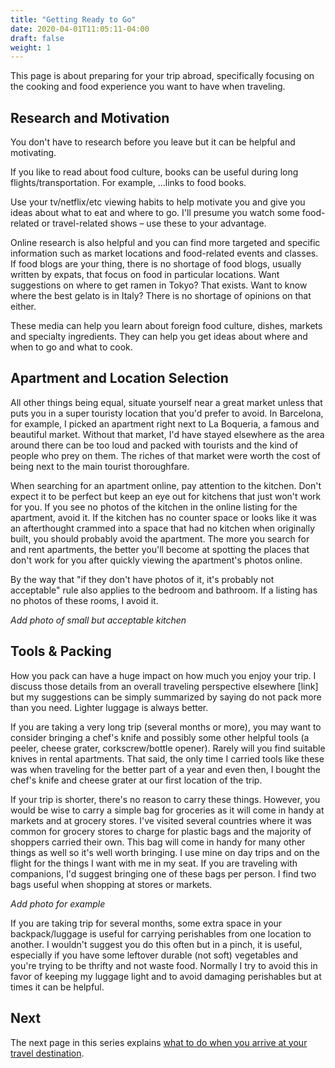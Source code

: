 ```yaml
---
title: "Getting Ready to Go"
date: 2020-04-01T11:05:11-04:00
draft: false
weight: 1
---
```


This page is about preparing for your trip abroad, specifically focusing on the cooking and food experience you want to have when traveling.

## Research and Motivation

You don't have to research before you leave but it can be helpful and motivating.

If you like to read about food culture, books can be useful during long flights/transportation. For example, ...links to food books.

Use your tv/netflix/etc viewing habits to help motivate you and give you ideas about what to eat and where to go. I'll presume you watch some food-related or travel-related shows – use these to your advantage.

Online research is also helpful and you can find more targeted and specific information such as market locations and food-related events and classes. If food blogs are your thing, there is no shortage of food blogs, usually written by expats, that focus on food in particular locations. Want suggestions on where to get ramen in Tokyo? That exists. Want to know where the best gelato is in Italy? There is no shortage of opinions on that either.

These media can help you learn about foreign food culture, dishes, markets and specialty ingredients. They can help you get ideas about where and when to go and what to cook.

## Apartment and Location Selection

All other things being equal, situate yourself near a great market unless that puts you in a super touristy location that you'd prefer to avoid. In Barcelona, for example, I picked an apartment right next to La Boqueria, a famous and beautiful market. Without that market, I'd have stayed elsewhere as the area around there can be too loud and packed with tourists and the kind of people who prey on them. The riches of that market were worth the cost of being next to the main tourist thoroughfare.

When searching for an apartment online, pay attention to the kitchen. Don't expect it to be perfect but keep an eye out for kitchens that just won't work for you. If you see no photos of the kitchen in the online listing for the apartment, avoid it. If the kitchen has no counter space or looks like it was an afterthought crammed into a space that had no kitchen when originally built, you should probably avoid the apartment. The more you search for and rent apartments, the better you'll become at spotting the places that don't work for you after quickly viewing the apartment's photos online.

By the way that "if they don't have photos of it, it's probably not acceptable" rule also applies to the bedroom and bathroom. If a listing has no photos of these rooms, I avoid it.

*Add photo of small but acceptable kitchen*

## Tools & Packing

How you pack can have a huge impact on how much you enjoy your trip. I discuss those details from an overall traveling perspective elsewhere [link] but my suggestions can be simply summarized by saying do not pack more than you need. Lighter luggage is always better.

If you are taking a very long trip (several months or more), you may want to consider bringing a chef's knife and possibly some other helpful tools (a peeler, cheese grater, corkscrew/bottle opener). Rarely will you find suitable knives in rental apartments. That said, the only time I carried tools like these was when traveling for the better part of a year and even then, I bought the chef's knife and cheese grater at our first location of the trip.

If your trip is shorter, there's no reason to carry these things. However, you would be wise to carry a simple bag for groceries as it will come in handy at markets and at grocery stores. I've visited several countries where it was common for grocery stores to charge for plastic bags and the majority of shoppers carried their own. This bag will come in handy for many other things as well so it's well worth bringing. I use mine on day trips and on the flight for the things I want with me in my seat. If you are traveling with companions, I'd suggest bringing one of these bags per person. I find two bags useful when shopping at stores or markets.

*Add photo for example*

If you are taking trip for several months, some extra space in your backpack/luggage is useful for carrying perishables from one location to another. I wouldn't suggest you do this often but in a pinch, it is useful, especially if you have some leftover durable (not soft) vegetables and you're trying to be thrifty and not waste food. Normally I try to avoid this in favor of keeping my luggage light and to avoid damaging perishables but at times it can be helpful.

## Next

The next page in this series explains [what to do when you arrive at your travel destination](../arrival).

